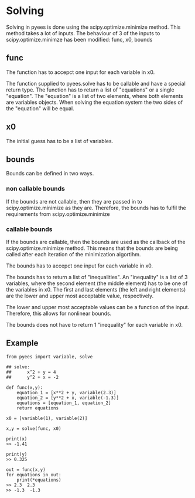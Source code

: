 # Solving

Solving in pyees is done using the scipy.optimize.minimize method. This method takes a lot of inputs. The behaviour of 3 of the inputs to scipy.optimize.minimze has been modified: func, x0, bounds


## func
The function has to accepct one input for each variable in x0.

The function supplied to pyees.solve has to be callable and have a special return type. The function has to return a list of "equations" or a single "equation". The "equation" is a list of two elements, where both elements are variables objects. When solving the equation system the two sides of the "equation" will be equal.

## x0
The initial guess has to be a list of variables.

## bounds
Bounds can be defined in two ways.

### non callable bounds
If the bounds are not callable, then they are passed in to scipy.optimize.minimize as they are. Therefore, the bounds has to fulfil the requirements from scipy.optimize.minimize

### callable bounds
If the bounds are callable, then the bounds are used as the callback of the scipy.optimize.minimize method. This means that the bounds are being called after each iteration of the minimization algortihm.

The bounds has to accepct one input for each variable in x0.

The bounds has to return a list of "inequalities". An "inequality" is a list of 3 variables, where the second element (the middle element) has to be one of the variables in x0. The first and last elements (the left and right elements) are the lower and upper most acceptable value, respectively. 

The lower and upper most acceptable values can be a function of the input. Therefore, this allows for nonlinear bounds.

The bounds does not have to return 1 "inequality" for each variable in x0.

## Example
```
from pyees import variable, solve

## solve:
##      x^2 + y = 4
##      y^2 + x = -2

def func(x,y):
    equation_1 = [x**2 + y, variable(2.3)]
    equation_2 = [y**2 + x, variable(-1.3)]
    equations = [equation_1, equation_2]
    return equations

x0 = [variable(1), variable(2)]

x,y = solve(func, x0)

print(x)
>> -1.41 

print(y)
>> 0.325 

out = func(x,y)
for equations in out:
    print(*equations)
>> 2.3  2.3
>> -1.3  -1.3
```